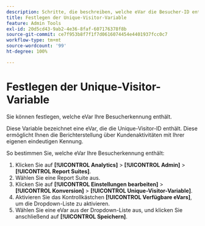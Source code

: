 ```yaml
---
description: Schritte, die beschreiben, welche eVar die Besucher-ID enthält.
title: Festlegen der Unique-Visitor-Variable
feature: Admin Tools
exl-id: 20d5cd43-9ab2-4e36-8faf-607176378f8b
source-git-commit: ce7f953b8f7f1f7d0616074454e4401937fcc0c7
workflow-type: tm+mt
source-wordcount: '99'
ht-degree: 100%

---
```


# Festlegen der Unique-Visitor-Variable

Sie können festlegen, welche eVar Ihre Besucherkennung enthält.

Diese Variable bezeichnet eine eVar, die die Unique-Visitor-ID enthält. Diese ermöglicht Ihnen die Berichterstellung über Kundenaktivitäten mit Ihrer eigenen eindeutigen Kennung.

So bestimmen Sie, welche eVar Ihre Besucherkennung enthält:

1. Klicken Sie auf **[!UICONTROL Analytics]** > **[!UICONTROL Admin]** > **[!UICONTROL Report Suites]**.
1. Wählen Sie eine Report Suite aus.
1. Klicken Sie auf **[!UICONTROL Einstellungen bearbeiten]** > **[!UICONTROL Konversion]** > **[!UICONTROL Unique-Visitor-Variable]**.
1. Aktivieren Sie das Kontrollkästchen **[!UICONTROL Verfügbare eVars]**, um die Dropdown-Liste zu aktivieren.
1. Wählen Sie eine eVar aus der Dropdown-Liste aus, und klicken Sie anschließend auf **[!UICONTROL Speichern]**.
